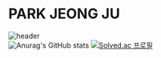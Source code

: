 # PARK JEONG JU
![header](https://capsule-render.vercel.app/api?type=waving&color=timeGradient&text=Jeongju's%20GitHub%20👋&animation=twinkling&fontSize=50&fontAlignY=40&fontAlign=70&height=250)
<br>
![Anurag's GitHub stats](https://github-readme-stats.vercel.app/api?username=presto98&show_icons=true&theme=aura_dark)
[![Solved.ac
프로필](http://mazassumnida.wtf/api/v2/generate_badge?boj=presto98)](https://solved.ac/presto98)

<br>

